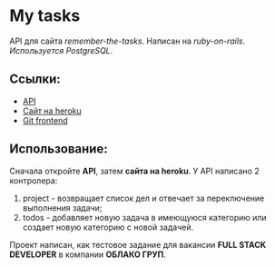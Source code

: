 # My tasks

API для сайта *remember-the-tasks*. Написан на *ruby-on-rails*. *Используется PostgreSQL*.

## Ссылки:
* [API](https://sleepy-eyrie-08069.herokuapp.com/projects)
* [Сайт на heroku](https://remember-the-tasks.herokuapp.com)
* [Git frontend](https://github.com/andrburl2/remember-the-tasks)

## Использование:

Сначала откройте **API**, затем **сайта на heroku**. У API написано 2 контролера:
1. project - возвращает список дел и отвечает за переключение выполнения задачи;
2. todos - добавляет новую задача в имеющуюся категорию или создает новую категорию с новой задачей.

Проект написан, как тестовое задание для вакансии **FULL STACK DEVELOPER** в компании **ОБЛАКО ГРУП**.